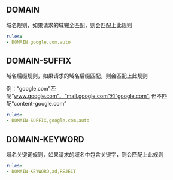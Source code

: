 ## DOMAIN

域名规则，如果请求的域完全匹配，则会匹配上此规则

```{.yaml linenums="1"}
rules:
- DOMAIN,google.com,auto
```

## DOMAIN-SUFFIX

域名后缀规则，如果请求的域名后缀匹配，则会匹配上此规则

例：“google.com”匹配“www.google.com”、“mail.google.com”和“google.com”, 但不匹配“content-google.com”

```{.yaml linenums="1"}
rules:
- DOMAIN-SUFFIX,google.com,auto
```

## DOMAIN-KEYWORD

域名关键词规则，如果请求的域名中包含关键字，则会匹配上此规则

```{.yaml linenums="1"}
rules:
- DOMAIN-KEYWORD,ad,REJECT
```
